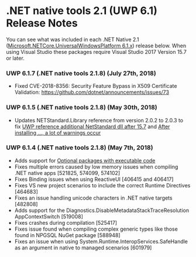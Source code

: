 # .NET native tools 2.1 (UWP 6.1) Release Notes
You can see what was included in each .NET Native 2.1 ([Microsoft.NETCore.UniversalWindowsPlatform 6.1.x](https://www.nuget.org/packages/Microsoft.NETCore.UniversalWindowsPlatform)) release below.
When using Visual Studio these packages require Visual Studio 2017 Version 15.7 or later.
### UWP 6.1.7 (.NET native tools 2.1.8) (July 27th, 2018)
- Fixed CVE-2018-8356: Security Feature Bypass in X509 Certificate Validation: https://github.com/dotnet/announcements/issues/73

### UWP 6.1.5 (.NET native tools 2.1.8) (May 30th, 2018)
- Updates NETStandard.Library reference from version 2.0.2 to 2.0.3 to fix [UWP reference additional NetStandard dll after 15.7](https://developercommunity.visualstudio.com/content/problem/251571/uwp-reference-additional-netstandard-dll-after-157.html) and [After installing ..., a lot of warnings occur](https://github.com/dotnet/standard/issues/708)
### UWP 6.1.4 (.NET native tools 2.1.8) (May 7th, 2018)
- Adds support for [Optional packages with executable code](https://docs.microsoft.com/en-us/windows/uwp/packaging/optional-packages-with-executable-code)
- Fixes multiple errors caused by low memory issues when compiling .NET native apps [521825, 574099, 574102]
- Fixes Binding issues when using ReactiveUI [406415 and 406417]
- Fixes VS new project scenarios to include the correct Runtime Directives [464683]
- Fixes an issue handling unicode characters in .NET native targets [482808]
- Adds support for the Diagnostics.DisableMetadataStackTraceResolution AppContextSwitch [519008]
- Fixes crashes during compilation [525417]
- Fixes issue found when compiling complex generic types like those found in NPGSQL NuGet package [588948]
- Fixes an issue when using System.Runtime.InteropServices.SafeHandle as an argument in native to managed scenarios [601979]
